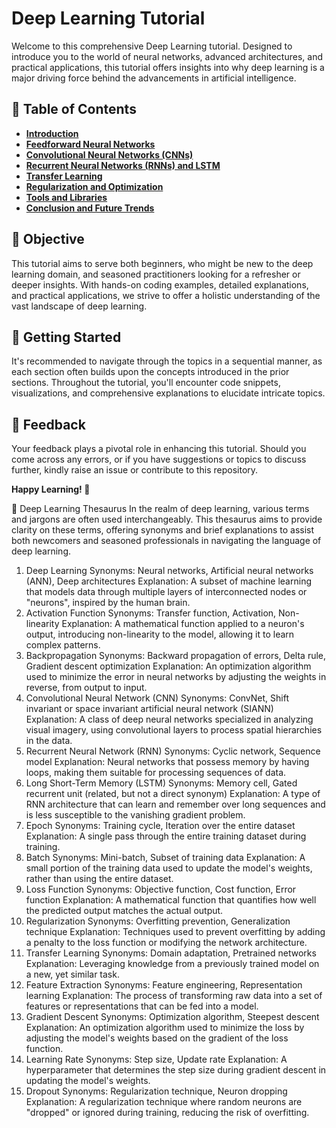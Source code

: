 

# Deep Learning Tutorial

Welcome to this comprehensive Deep Learning tutorial. Designed to introduce you to the world of neural networks, advanced architectures, and practical applications, this tutorial offers insights into why deep learning is a major driving force behind the advancements in artificial intelligence.

## 📘 Table of Contents

- **[Introduction](#introduction)**
- **[Feedforward Neural Networks](#feedforward-neural-networks)**
- **[Convolutional Neural Networks (CNNs)](#convolutional-neural-networks)**
- **[Recurrent Neural Networks (RNNs) and LSTM](#recurrent-neural-networks)**
- **[Transfer Learning](#transfer-learning)**
- **[Regularization and Optimization](#regularization-and-optimization)**
- **[Tools and Libraries](#tools-and-libraries)**
- **[Conclusion and Future Trends](#conclusion-and-future-trends)**

## 🎯 Objective

This tutorial aims to serve both beginners, who might be new to the deep learning domain, and seasoned practitioners looking for a refresher or deeper insights. With hands-on coding examples, detailed explanations, and practical applications, we strive to offer a holistic understanding of the vast landscape of deep learning.

## 🚀 Getting Started

It's recommended to navigate through the topics in a sequential manner, as each section often builds upon the concepts introduced in the prior sections. Throughout the tutorial, you'll encounter code snippets, visualizations, and comprehensive explanations to elucidate intricate topics.

## 💬 Feedback

Your feedback plays a pivotal role in enhancing this tutorial. Should you come across any errors, or if you have suggestions or topics to discuss further, kindly raise an issue or contribute to this repository. 

**Happy Learning! 🧠**

🧠 Deep Learning Thesaurus
In the realm of deep learning, various terms and jargons are often used interchangeably. This thesaurus aims to provide clarity on these terms, offering synonyms and brief explanations to assist both newcomers and seasoned professionals in navigating the language of deep learning.

1. Deep Learning
Synonyms: Neural networks, Artificial neural networks (ANN), Deep architectures
Explanation: A subset of machine learning that models data through multiple layers of interconnected nodes or "neurons", inspired by the human brain.
2. Activation Function
Synonyms: Transfer function, Activation, Non-linearity
Explanation: A mathematical function applied to a neuron's output, introducing non-linearity to the model, allowing it to learn complex patterns.
3. Backpropagation
Synonyms: Backward propagation of errors, Delta rule, Gradient descent optimization
Explanation: An optimization algorithm used to minimize the error in neural networks by adjusting the weights in reverse, from output to input.
4. Convolutional Neural Network (CNN)
Synonyms: ConvNet, Shift invariant or space invariant artificial neural network (SIANN)
Explanation: A class of deep neural networks specialized in analyzing visual imagery, using convolutional layers to process spatial hierarchies in the data.
5. Recurrent Neural Network (RNN)
Synonyms: Cyclic network, Sequence model
Explanation: Neural networks that possess memory by having loops, making them suitable for processing sequences of data.
6. Long Short-Term Memory (LSTM)
Synonyms: Memory cell, Gated recurrent unit (related, but not a direct synonym)
Explanation: A type of RNN architecture that can learn and remember over long sequences and is less susceptible to the vanishing gradient problem.
7. Epoch
Synonyms: Training cycle, Iteration over the entire dataset
Explanation: A single pass through the entire training dataset during training.
8. Batch
Synonyms: Mini-batch, Subset of training data
Explanation: A small portion of the training data used to update the model's weights, rather than using the entire dataset.
9. Loss Function
Synonyms: Objective function, Cost function, Error function
Explanation: A mathematical function that quantifies how well the predicted output matches the actual output.
10. Regularization
Synonyms: Overfitting prevention, Generalization technique
Explanation: Techniques used to prevent overfitting by adding a penalty to the loss function or modifying the network architecture.
11. Transfer Learning
Synonyms: Domain adaptation, Pretrained networks
Explanation: Leveraging knowledge from a previously trained model on a new, yet similar task.
12. Feature Extraction
Synonyms: Feature engineering, Representation learning
Explanation: The process of transforming raw data into a set of features or representations that can be fed into a model.
13. Gradient Descent
Synonyms: Optimization algorithm, Steepest descent
Explanation: An optimization algorithm used to minimize the loss by adjusting the model's weights based on the gradient of the loss function.
14. Learning Rate
Synonyms: Step size, Update rate
Explanation: A hyperparameter that determines the step size during gradient descent in updating the model's weights.
15. Dropout
Synonyms: Regularization technique, Neuron dropping
Explanation: A regularization technique where random neurons are "dropped" or ignored during training, reducing the risk of overfitting.
